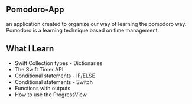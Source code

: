 ## Pomodoro-App

an application created to organize our way of learning the pomodoro way. Pomodoro is a learning technique based on time management.

## What I Learn

- Swift Collection types - Dictionaries
- The Swift Timer API
- Conditional statements - IF/ELSE
- Conditional statements - Switch
- Functions with outputs
- How to use the ProgressView
